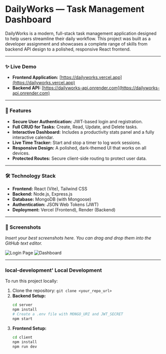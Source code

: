 # DailyWorks — Task Management Dashboard

DailyWorks is a modern, full-stack task management application designed to help users streamline their daily workflow. This project was built as a developer assignment and showcases a complete range of skills from backend API design to a polished, responsive React frontend.

---

### ✨ Live Demo

- **Frontend Application:** [https://dailyworks.vercel.app](https://dailyworks.vercel.app)
- **Backend API:** [https://dailyworks-api.onrender.com](https://dailyworks-api.onrender.com)

---

### 🚀 Features

- **Secure User Authentication:** JWT-based login and registration.
- **Full CRUD for Tasks:** Create, Read, Update, and Delete tasks.
- **Interactive Dashboard:** Includes a productivity stats panel and a fully interactive calendar.
- **Live Time Tracker:** Start and stop a timer to log work sessions.
- **Responsive Design:** A polished, dark-themed UI that works on all devices.
- **Protected Routes:** Secure client-side routing to protect user data.

---

### 🛠️ Technology Stack

- **Frontend:** React (Vite), Tailwind CSS
- **Backend:** Node.js, Express.js
- **Database:** MongoDB (with Mongoose)
- **Authentication:** JSON Web Tokens (JWT)
- **Deployment:** Vercel (Frontend), Render (Backend)

---

### 📸 Screenshots

_Insert your best screenshots here. You can drag and drop them into the GitHub text editor._

![Login Page](link_to_your_login_screenshot.png)
![Dashboard](link_to_your_dashboard_screenshot.png)

---

### local-development' Local Development

To run this project locally:

1.  Clone the repository: `git clone <your_repo_url>`
2.  **Backend Setup:**
    ```bash
    cd server
    npm install
    # Create a .env file with MONGO_URI and JWT_SECRET
    npm start
    ```
3.  **Frontend Setup:**
    ```bash
    cd client
    npm install
    npm run dev
    ```
